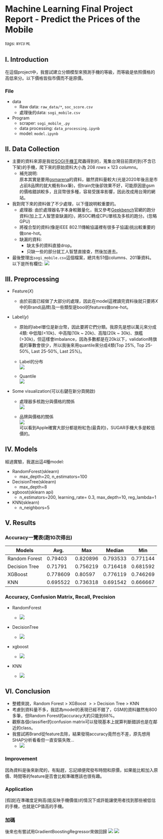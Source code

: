 # Machine Learning Final Project Report - Predict the Prices of the Mobile
###### tags: `NYCU` `ML`
## I. Introduction
在這個project中，我嘗試建立分類模型來預測手機的等級，而等級是依照價格的高低來分。以下價格皆指市價而不是原價。
### File
- data
    - Raw data: `raw_data/*`, `soc_score.csv`
    - 處理後的data: `sogi_mobile.csv`
- Program
    - scraper: `sogi_mobile_.py`
    - data processing: `data_processing.ipynb`
    - model: `model.ipynb`
## II. Data Collection
- 主要的資料來源是我從[SOGI手機王](https://www.sogi.com.tw/)爬蟲得到的，蒐集台灣目前買的到(不含已下架)的手機，爬下來的原始資料大小為 $208\ rows × 123\ columns$。
    - 補充說明:<br>原本其實是要用[gsmarena](https://www.gsmarena.com/)的資料，雖然資料量較大(光是2020年後且是市占前8品牌的就大概有8xx筆)，但train完後卻效果不好，可能原因是gsm的價格錯誤較多，且貨幣很多種，容易受匯率影響，因此改成用台灣的網站。
- 我對爬下來的資料做了不少處理，以下僅說明較重要的。
    - 處理器: 由於處理器名字本身較難量化，我又參考[Geekbench](https://browser.geekbench.com/android-benchmarks)官網的跑分資料(加上工人智慧查缺漏的)，將SOC轉成CPU單核及多核的跑分。(忽略GPU)
    - 將複合型的資料(像是IEEE 802.11傳輸協議裡有很多子協議)挑出較重要的做one-hot。
    - 缺漏的資料: 
        - 缺太多的資料直接drop。
        - 只缺一些的部分就工人智慧直接查，然後加進去。
- 最後整理出`sogi_mobile.csv`這個檔案，總共有51個columns、201筆資料。<br>以下是所有欄位:
![](https://i.imgur.com/7pq52Qv.png)

## III. Preprocessing
- Feature($X$)
    - 由於前面已經做了大部分的處理，因此在model這裡讀完資料後就只要將$X$中的Brand(品牌)及一些類型是bool的features做one-hot。

- Label($y$)
    - 原始的label單位是新台幣，因此要將它們分類。我原先是想以萬元來分成4類: 中低階(<10k)、中高階(10k ~ 20k)、高階(20k ~ 30k)、旗艦(>30k)，但這樣會imbalance，因為多數都是在20k以下，validation時旗艦的筆數會很少，所以我後來用quantile來分成4類(Top 25%, Top 25-50%, Last 25-50%, Last 25%)。
    - Label的分布<br>![](https://i.imgur.com/EmqviHJ.png)

    - Quantile<br>![](https://i.imgur.com/Vhcc22z.png)

- Some visualization(可以右鍵在新分頁開啟)
    - 處理器多核跑分與價格的關係<br>![](https://i.imgur.com/BCyVPE9.png)

    - 品牌與價格的關係<br>![](https://i.imgur.com/oxpKqHG.png)<br>可以看到Apple確實大部分都是粉紅色(最貴的)，SUGAR手機大多是較低價的。

## IV. Models
經過實驗，我選出這4種model:
- RandomForest(sklearn)
    - max_depth=20, n_estimators=100
- DecisionTree(sklearn)
    - max_depth=8
- xgboost(sklearn api)
    -  n_estimators=200, learning_rate= 0.3, max_depth=10, reg_lambda=1
-  KNN(sklearn)
    -  n_neighbors=5
## V. Results
### Accuracy一覽表(跑10次得出)

| Models | Avg. | Max |  Median | Min |
| ------ | ------------- | ------------- | ------- | --- |
|   Random Forest     |       0.79403        |       0.820896        |    0.793533     |   0.771144  |
|     Decision Tree   |        0.71791      |         0.756219      |    0.716418     |   0.681592  |
|    XGBoost    |     0.778609          |           0.80597    |   0.776119      |  0.746269   |
|    KNN    | 0.695522          | 0.736318          |  0.691542   |  0.666667   |
### Accuracy, Confusion Matrix, Recall, Precision
- RandomForest
    - ![](https://i.imgur.com/8YNidlE.png)

- DecisionTree
    - ![](https://i.imgur.com/rnUGgBk.png)

- xgboost
    - ![](https://i.imgur.com/9EV4J2y.png)

- KNN
    - ![](https://i.imgur.com/qpFxyf5.png)

## VI. Conclusion
- 整體來說，Random Forest $\gt$ XGBoost $>>$ Decision Tree $>$ KNN
- 考慮到資料量不多，我認為model的表現已經不錯了，GSM的資料雖然有800多筆，但Random Forest的accuracy大約只能到$68\%$。
- 觀察各個classifier的confusion matrix可以發現基本上就算判斷錯誤也是在鄰近的class。
- 我嘗試將Brand從feature去除，結果發現accuracy竟然也不差，原先想用SHAP分析看看但一直安裝失敗...
    - ![](https://i.imgur.com/3eS1aVf.png)
### Improvement
因為資料是後來新爬的，有點趕，忘記順便爬發布時間和原價，如果能比較加入原價、時間等的feature是否會比較準確應該也很有趣。
### Application
[假說]在準確度足夠高(能反映手機價值)的情況下或許能讓使用者找到那些被低估的手機，也就是CP值高的手機。
### 加碼
後來也有嘗試用GradientBoostingRegressor來做回歸
![](https://i.imgur.com/RU1lMC7.png)
![](https://i.imgur.com/2OtT8i2.png)
